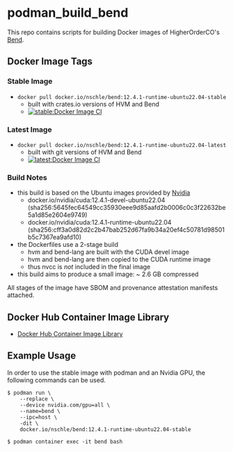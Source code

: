 # podman_build_bend

This repo contains scripts for building Docker images of HigherOrderCO's [Bend](https://github.com/HigherOrderCO/Bend/).

## Docker Image Tags

### Stable Image
* `docker pull docker.io/nschle/bend:12.4.1-runtime-ubuntu22.04-stable`
    * built with crates.io versions of HVM and Bend
    * [![stable:Docker Image CI](https://github.com/Wolfsauge/podman_build_bend/actions/workflows/docker-image-ci-stable.yaml/badge.svg)](https://github.com/Wolfsauge/podman_build_bend/actions/workflows/docker-image-ci-stable.yaml) 

### Latest Image
* `docker pull docker.io/nschle/bend:12.4.1-runtime-ubuntu22.04-latest`
    * built with git versions of HVM and Bend
    * [![latest:Docker Image CI](https://github.com/Wolfsauge/podman_build_bend/actions/workflows/docker-image-ci-latest.yaml/badge.svg)](https://github.com/Wolfsauge/podman_build_bend/actions/workflows/docker-image-ci-latest.yaml) 

### Build Notes
* this build is based on the Ubuntu images provided by [Nvidia](https://hub.docker.com/r/nvidia/cuda)
   * docker.io/nvidia/cuda:12.4.1-devel-ubuntu22.04 (sha256:5645fec64549cc35930eee9d85aafd2b0006c0c3f22632be5a1d85e2604e9749)
   * docker.io/nvidia/cuda:12.4.1-runtime-ubuntu22.04 (sha256:cff3a0d82d2c2b47bab252d67fa9b34a20ef4c50781d98501b5c7367ea9afd10)
* the Dockerfiles use a 2-stage build
    * hvm and bend-lang are built with the CUDA devel image
    * hvm and bend-lang are then copied to the CUDA runtime image
    * thus nvcc is _not_ included in the final image
* this build aims to produce a small image: ~ 2.6 GB compressed

All stages of the image have SBOM and provenance attestation manifests attached.

## Docker Hub Container Image Library

* [Docker Hub Container Image Library](https://hub.docker.com/repository/docker/nschle/bend/)

## Example Usage

In order to use the stable image with podman and an Nvidia GPU, the following commands can be used.

```shell
$ podman run \
    --replace \
    --device nvidia.com/gpu=all \
    --name=bend \
    --ipc=host \
    -dit \
    docker.io/nschle/bend:12.4.1-runtime-ubuntu22.04-stable
```

```shell
$ podman container exec -it bend bash 
```
